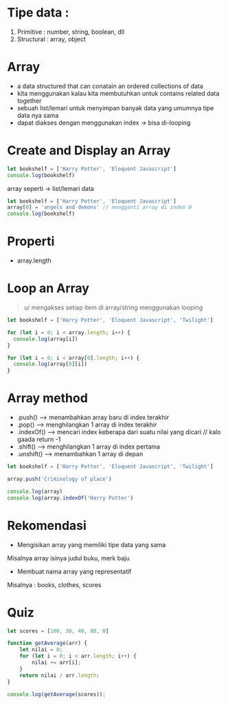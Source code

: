 # Tipe data :
1. Primitive : number, string, boolean, dll
2. Structural : array, object

# Array
- a data structured that can conatain an ordered collections of data
- kita menggunakan kalau kita membutuhkan untuk contains related data together
- sebuah list/lemari untuk menyimpan banyak data yang umumnya tipe data nya sama
- dapat diakses dengan menggunakan index -> bisa di-looping

# Create and Display an Array
```JavaScript
let bookshelf = ['Harry Potter', 'Eloquent Javascript']
console.log(bookshelf)
```

array seperti -> list/lemari data

```JavaScript
let bookshelf = ['Harry Potter', 'Eloquent Javascript']
array[0] = 'angels and demons' // mengganti array di index 0
console.log(bookshelf)
```

# Properti 
- array.length

# Loop an Array
> u/ mengakses setiap item di array/string menggunakan looping
```JavaScript
let bookshelf = ['Harry Potter', 'Eloquent Javascript', 'Twilight']

for (let i = 0; i < array.length; i++) {
  console.log(array[i])
}

for (let i = 0; i < array[0].length; i++) {
  console.log(array[0][i])
}
```

# Array method
- .push() --> menambahkan array baru di index terakhir
- .pop() --> menghilangkan 1 array di index terakhir
- .indexOf() --> mencari index keberapa dari suatu nilai yang dicari // kalo gaada return -1
- .shift() --> menghilangkan 1 array di index pertama
- .unshift() --> menambahkan 1 array di depan

```JavaScript
let bookshelf = ['Harry Potter', 'Eloquent Javascript', 'Twilight']

array.push('Criminology of place')

console.log(array)
console.log(array.indexOf('Harry Potter')

```

# Rekomendasi
- Mengisikan array yang memiliki tipe data yang sama

Misalnya array isinya judul buku, merk baju

- Membuat nama array yang representatif

Misalnya : books, clothes, scores


# Quiz

```JavaScript
let scores = [100, 30, 40, 80, 0]

function getAverage(arr) {
    let nilai = 0;
    for (let i = 0; i < arr.length; i++) {
        nilai += arr[i];
    }
    return nilai / arr.length;
}

console.log(getAverage(scores));
```


